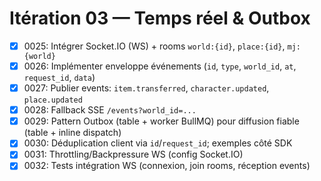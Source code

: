 # Itération 03 — Temps réel & Outbox

- [x] 0025: Intégrer Socket.IO (WS) + rooms `world:{id}`, `place:{id}`, `mj:{world}`
- [x] 0026: Implémenter enveloppe événements (`id`, `type`, `world_id`, `at`, `request_id`, `data`)
- [x] 0027: Publier events: `item.transferred`, `character.updated`, `place.updated`
- [x] 0028: Fallback SSE `/events?world_id=...`
- [x] 0029: Pattern Outbox (table + worker BullMQ) pour diffusion fiable (table + inline dispatch)
- [x] 0030: Déduplication client via `id`/`request_id`; exemples côté SDK
- [x] 0031: Throttling/Backpressure WS (config Socket.IO)
- [x] 0032: Tests intégration WS (connexion, join rooms, réception events)
